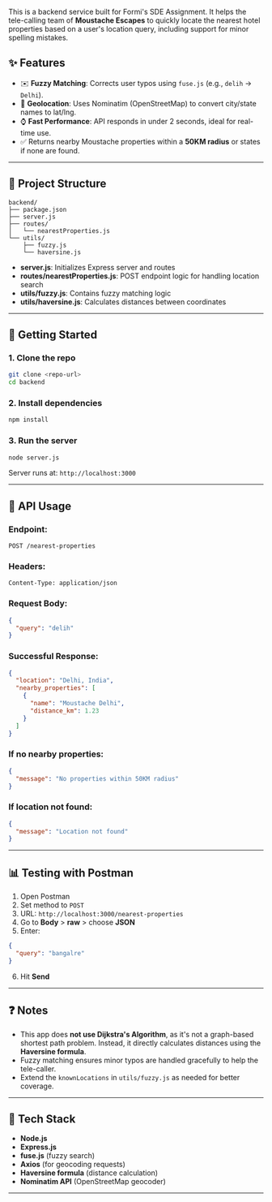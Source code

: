
This is a backend service built for Formi's SDE Assignment. It helps the tele-calling team of **Moustache Escapes** to quickly locate the nearest hotel properties based on a user's location query, including support for minor spelling mistakes.

## ✨ Features

- ✉️ **Fuzzy Matching**: Corrects user typos using `fuse.js` (e.g., `delih` → `Delhi`).
- 📍 **Geolocation**: Uses Nominatim (OpenStreetMap) to convert city/state names to lat/lng.
- ⌚ **Fast Performance**: API responds in under 2 seconds, ideal for real-time use.
- ✅ Returns nearby Moustache properties within a **50KM radius** or states if none are found.

---

## 📁 Project Structure

```
backend/
├── package.json
├── server.js
├── routes/
│   └── nearestProperties.js
└── utils/
    ├── fuzzy.js
    └── haversine.js
```

- **server.js**: Initializes Express server and routes
- **routes/nearestProperties.js**: POST endpoint logic for handling location search
- **utils/fuzzy.js**: Contains fuzzy matching logic
- **utils/haversine.js**: Calculates distances between coordinates

---

## 🚀 Getting Started

### 1. Clone the repo

```bash
git clone <repo-url>
cd backend
```

### 2. Install dependencies

```bash
npm install
```

### 3. **Run the server**

```bash
node server.js
```

Server runs at: `http://localhost:3000`

---

## 📢 API Usage

### Endpoint:

```
POST /nearest-properties
```

### Headers:

```
Content-Type: application/json
```

### Request Body:

```json
{
  "query": "delih"
}
```

### Successful Response:

```json
{
  "location": "Delhi, India",
  "nearby_properties": [
    {
      "name": "Moustache Delhi",
      "distance_km": 1.23
    }
  ]
}
```

### If no nearby properties:

```json
{
  "message": "No properties within 50KM radius"
}
```

### If location not found:

```json
{
  "message": "Location not found"
}
```

---

## 📊 Testing with Postman

1. Open Postman
2. Set method to `POST`
3. URL: `http://localhost:3000/nearest-properties`
4. Go to **Body** > **raw** > choose **JSON**
5. Enter:

```json
{
  "query": "bangalre"
}
```

6. Hit **Send**

---

## ❓ Notes

- This app does **not use Dijkstra's Algorithm**, as it's not a graph-based shortest path problem. Instead, it directly calculates distances using the **Haversine formula**.
- Fuzzy matching ensures minor typos are handled gracefully to help the tele-caller.
- Extend the `knownLocations` in `utils/fuzzy.js` as needed for better coverage.

---

## 💪 Tech Stack

- **Node.js**
- **Express.js**
- **fuse.js** (fuzzy search)
- **Axios** (for geocoding requests)
- **Haversine formula** (distance calculation)
- **Nominatim API** (OpenStreetMap geocoder)

---

